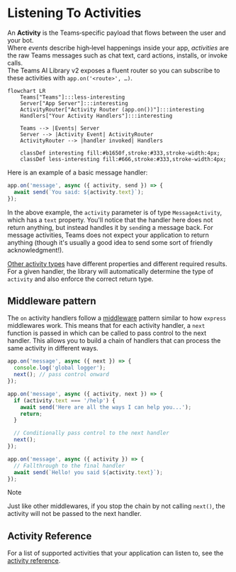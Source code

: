 # Listening To Activities

An **Activity** is the Teams‑specific payload that flows between the user and your bot.  
Where _events_ describe high‑level happenings inside your app, _activities_ are the raw Teams messages such as chat text, card actions, installs, or invoke calls.  
The Teams AI Library v2 exposes a fluent router so you can subscribe to these activities with `app.on('<route>', …)`.

```mermaid
flowchart LR
    Teams["Teams"]:::less-interesting
    Server["App Server"]:::interesting
    ActivityRouter["Activity Router (app.on())"]:::interesting
    Handlers["Your Activity Handlers"]:::interesting

    Teams --> |Events| Server
    Server --> |Activity Event| ActivityRouter
    ActivityRouter --> |handler invoked| Handlers

    classDef interesting fill:#b1650f,stroke:#333,stroke-width:4px;
    classDef less-interesting fill:#666,stroke:#333,stroke-width:4px;
```

Here is an example of a basic message handler:

```ts
app.on('message', async ({ activity, send }) => {
  await send(`You said: ${activity.text}`);
});
```

In the above example, the `activity` parameter is of type `MessageActivity`, which has a `text` property. You'll notice that the handler here does not return anything, but instead handles it by `send`ing a message back. For message activities, Teams does not expect your application to return anything (though it's usually a good idea to send some sort of friendly acknowledgment!).

[Other activity types](./activity-ref.md) have different properties and different required results. For a given handler, the library will automatically determine the type of `activity` and also enforce the correct return type. 

## Middleware pattern

The `on` activity handlers follow a [middleware](https://www.patterns.dev/vanilla/mediator-pattern/) pattern similar to how `express` middlewares work. This means that for each activity handler, a `next` function is passed in which can be called to pass control to the next handler. This allows you to build a chain of handlers that can process the same activity in different ways.

```ts
app.on('message', async ({ next }) => {
  console.log('global logger');
  next(); // pass control onward
});
```

```ts
app.on('message', async ({ activity, next }) => {
  if (activity.text === '/help') {
    await send('Here are all the ways I can help you...');
    return;
  }

  // Conditionally pass control to the next handler
  next();
});
```

```ts
app.on('message', async ({ activity }) => {
  // Fallthrough to the final handler
  await send(`Hello! you said ${activity.text}`);
});
```

> [!NOTE]
> Just like other middlewares, if you stop the chain by not calling `next()`, the activity will not be passed to the next handler.

## Activity Reference

For a list of supported activities that your application can listen to, see the [activity reference](./activity-ref.md).